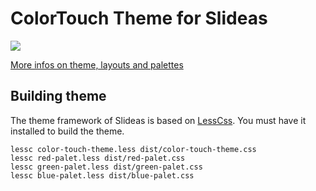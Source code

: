 # ColorTouch Theme for Slideas

![](https://www.slideas.app/img/themes/colortouch-theme.jpg)

[More infos on theme, layouts and palettes](https://www.slideas.app/themes/colortouch)

## Building theme

The theme framework of Slideas is based on [LessCss](http://lesscss.org/). You must have it installed to build the theme.

    lessc color-touch-theme.less dist/color-touch-theme.css
    lessc red-palet.less dist/red-palet.css
    lessc green-palet.less dist/green-palet.css
    lessc blue-palet.less dist/blue-palet.css
